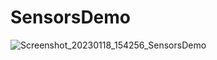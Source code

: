 # SensorsDemo

![Screenshot_20230118_154256_SensorsDemo](https://user-images.githubusercontent.com/44686602/213187510-3bd40a2b-70bd-4391-96f6-a190ddc735cb.jpg)
